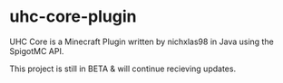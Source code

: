 # uhc-core-plugin

UHC Core is a Minecraft Plugin written by nichxlas98 in Java using the SpigotMC API.


This project is still in BETA & will continue recieving updates.
